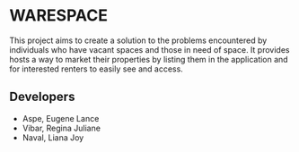 # WARESPACE

This project aims to create a solution to the problems encountered by individuals who have vacant spaces and those in need of space. It provides hosts a way to market their properties by listing them in the application and for interested renters to easily see and access. 

## Developers
* Aspe, Eugene Lance
* Vibar, Regina Juliane
* Naval, Liana Joy